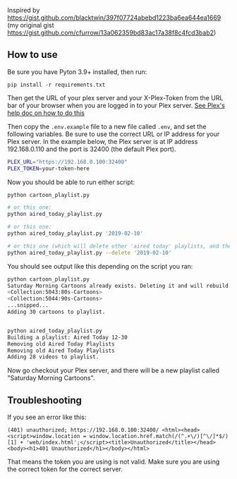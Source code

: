 
Inspired by https://gist.github.com/blacktwin/397f07724abebd1223ba6ea644ea1669
(my original gist https://gist.github.com/cfurrow/13a062359bd83ac17a38f8c4fcd3bab2)

## How to use
Be sure you have Pyton 3.9+ installed, then run:

```
pip install -r requirements.txt
```

Then get the URL of your plex server and your X-Plex-Token from the URL bar of your browser when you are logged in to your Plex server. [See Plex's help doc on how to do this](https://support.plex.tv/articles/204059436-finding-an-authentication-token-x-plex-token/)

Then copy the `.env.example` file to a new file called `.env`, and set the following variables. Be sure to use the correct URL or IP address for your Plex server. In the example below, the Plex server is at IP address 192.168.0.110 and the port is 32400 (the default Plex port).

```sh
PLEX_URL="https://192.168.0.100:32400"
PLEX_TOKEN=your-token-here
```

Now you should be able to run either script:

```sh
python cartoon_playlist.py

# or this one:
python aired_today_playlist.py

# or this one:
python aired_today_playlist.py '2019-02-10'

# or this one (which will delete other 'aired today' playlists, and then create a new one for the date given):
python aired_today_playlist.py --delete '2019-02-10'
```

You should see output like this depending on the script you ran:

```sh
python cartoon_playlist.py
Saturday Morning Cartoons already exists. Deleting it and will rebuild.
<Collection:5043:80s-Cartoons>
<Collection:5044:90s-Cartoons>
...snipped...
Adding 30 cartoons to playlist.


python aired_today_playlist.py
Building a playlist: Aired Today 12-30
Removing old Aired Today Playlists
Removing old Aired Today Playlists
Adding 28 videos to playlist.
```

Now go checkout your Plex server, and there will be a new playlist called "Saturday Morning Cartoons".

## Troubleshooting

If you see an error like this:

```
(401) unauthorized; https://192.168.0.100:32400/ <html><head><script>window.location = window.location.href.match(/(^.+\/)[^\/]*$/)[1] + 'web/index.html';</script><title>Unauthorized</title></head><body><h1>401 Unauthorized</h1></body></html>
```

That means the token you are using is not valid. Make sure you are using the correct token for the correct server.
